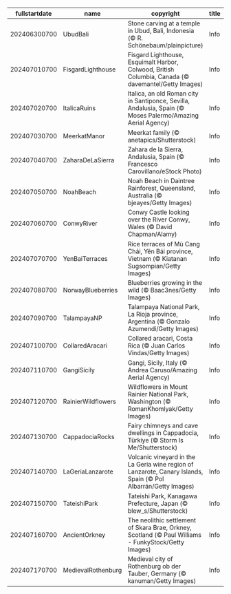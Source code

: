 |fullstartdate|name|copyright|title|image|
|--|--|--|--|--|
202406300700|UbudBali|Stone carving at a temple in Ubud, Bali, Indonesia (© R. Schönebaum/plainpicture)|Info|![](/en-AU/2024/07/202406300700UbudBali.jpg)|
202407010700|FisgardLighthouse|Fisgard Lighthouse, Esquimalt Harbor, Colwood, British Columbia, Canada (© davemantel/Getty Images)|Info|![](/en-AU/2024/07/202407010700FisgardLighthouse.jpg)|
202407020700|ItalicaRuins|Italica, an old Roman city in Santiponce, Sevilla, Andalusia, Spain (© Moses Palermo/Amazing Aerial Agency)|Info|![](/en-AU/2024/07/202407020700ItalicaRuins.jpg)|
202407030700|MeerkatManor|Meerkat family (© anetapics/Shutterstock)|Info|![](/en-AU/2024/07/202407030700MeerkatManor.jpg)|
202407040700|ZaharaDeLaSierra|Zahara de la Sierra, Andalusia, Spain (© Francesco Carovillano/eStock Photo)|Info|![](/en-AU/2024/07/202407040700ZaharaDeLaSierra.jpg)|
202407050700|NoahBeach|Noah Beach in Daintree Rainforest, Queensland, Australia (© bjeayes/Getty Images)|Info|![](/en-AU/2024/07/202407050700NoahBeach.jpg)|
202407060700|ConwyRiver|Conwy Castle looking over the River Conwy, Wales (© David Chapman/Alamy)|Info|![](/en-AU/2024/07/202407060700ConwyRiver.jpg)|
202407070700|YenBaiTerraces|Rice terraces of Mù Cang Chải, Yên Bái province, Vietnam (© Kiatanan Sugsompian/Getty Images)|Info|![](/en-AU/2024/07/202407070700YenBaiTerraces.jpg)|
202407080700|NorwayBlueberries|Blueberries growing in the wild (© Baac3nes/Getty Images)|Info|![](/en-AU/2024/07/202407080700NorwayBlueberries.jpg)|
202407090700|TalampayaNP|Talampaya National Park, La Rioja province, Argentina (© Gonzalo Azumendi/Getty Images)|Info|![](/en-AU/2024/07/202407090700TalampayaNP.jpg)|
202407100700|CollaredAracari|Collared aracari, Costa Rica (© Juan Carlos Vindas/Getty Images)|Info|![](/en-AU/2024/07/202407100700CollaredAracari.jpg)|
202407110700|GangiSicily|Gangi, Sicily, Italy (© Andrea Caruso/Amazing Aerial Agency)|Info|![](/en-AU/2024/07/202407110700GangiSicily.jpg)|
202407120700|RainierWildflowers|Wildflowers in Mount Rainier National Park, Washington (© RomanKhomlyak/Getty Images)|Info|![](/en-AU/2024/07/202407120700RainierWildflowers.jpg)|
202407130700|CappadociaRocks|Fairy chimneys and cave dwellings in Cappadocia, Türkiye (© Storm Is Me/Shutterstock)|Info|![](/en-AU/2024/07/202407130700CappadociaRocks.jpg)|
202407140700|LaGeriaLanzarote|Volcanic vineyard in the La Geria wine region of Lanzarote, Canary Islands, Spain (© Pol Albarrán/Getty Images)|Info|![](/en-AU/2024/07/202407140700LaGeriaLanzarote.jpg)|
202407150700|TateishiPark|Tateishi Park, Kanagawa Prefecture, Japan (© blew_s/Shutterstock)|Info|![](/en-AU/2024/07/202407150700TateishiPark.jpg)|
202407160700|AncientOrkney|The neolithic settlement of Skara Brae, Orkney, Scotland (© Paul Williams - FunkyStock/Getty Images)|Info|![](/en-AU/2024/07/202407160700AncientOrkney.jpg)|
202407170700|MedievalRothenburg|Medieval city of Rothenburg ob der Tauber, Germany (© kanuman/Getty Images)|Info|![](/en-AU/2024/07/202407170700MedievalRothenburg.jpg)|
